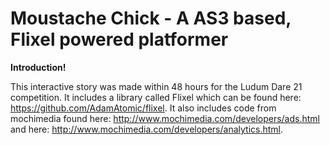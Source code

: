 # **Moustache Chick - A AS3 based, Flixel powered platformer**

**Introduction!**

This interactive story was made within 48 hours for the Ludum Dare 21 competition. It includes a library called Flixel which can be found here: https://github.com/AdamAtomic/flixel. It also includes code from mochimedia found here: http://www.mochimedia.com/developers/ads.html and here: http://www.mochimedia.com/developers/analytics.html.